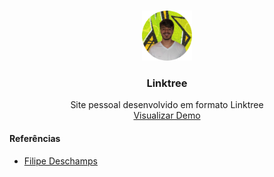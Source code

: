 <!-- PROJECT LOGO -->
<br/>
<p align="center">
  
  <img src="./img/profile.jpg" alt="Logo" width="80" height="80">
 

  <h3 align="center">Linktree</h3>

  <p align="center">
    Site pessoal desenvolvido em formato Linktree
    <br />
    <a href="https://afecst.github.io" target="_blank">Visualizar Demo</a>   
  </p>

#### Referências
* [Filipe Deschamps](https://filipedeschamps.com.br/)
